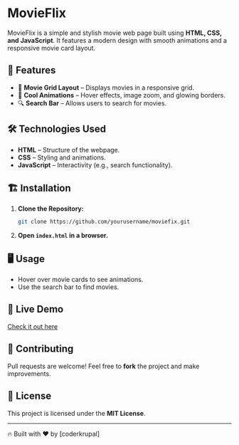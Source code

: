 # MovieFlix

MovieFlix is a simple and stylish movie web page built using **HTML, CSS, and JavaScript**. It features a modern design with smooth animations and a responsive movie card layout.

## 🚀 Features
- 🎥 **Movie Grid Layout** – Displays movies in a responsive grid.
- 🌟 **Cool Animations** – Hover effects, image zoom, and glowing borders.
- 🔍 **Search Bar** – Allows users to search for movies.

## 🛠️ Technologies Used
- **HTML** – Structure of the webpage.
- **CSS** – Styling and animations.
- **JavaScript** – Interactivity (e.g., search functionality).



## 🏗️ Installation
1. **Clone the Repository:**
   ```bash
   git clone https://github.com/yourusername/moviefix.git
   ```
2. **Open `index.html` in a browser.**

## 🖥️ Usage
- Hover over movie cards to see animations.
- Use the search bar to find movies.

## 📌 Live Demo
[Check it out here](http://127.0.0.1:5500/movie.html)

## 🤝 Contributing
Pull requests are welcome! Feel free to **fork** the project and make improvements.

## 📜 License
This project is licensed under the **MIT License**.

---
🔥 Built with ❤️ by [coderkrupal]

